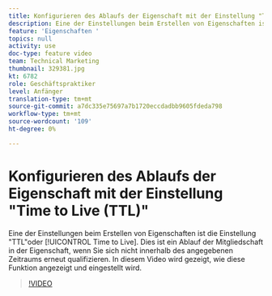 ```yaml
---
title: Konfigurieren des Ablaufs der Eigenschaft mit der Einstellung "Time to Live (TTL)"
description: Eine der Einstellungen beim Erstellen von Eigenschaften ist die Einstellung "TTL"oder "Time to Live", bei der es sich um einen Ablauf der Mitgliedschaft in der Eigenschaft handelt, wenn Sie innerhalb des festgelegten Zeitraums keine Anforderung stellen. In diesem Video wird gezeigt, wie diese Funktion angezeigt und eingestellt wird.
feature: 'Eigenschaften '
topics: null
activity: use
doc-type: feature video
team: Technical Marketing
thumbnail: 329381.jpg
kt: 6782
role: Geschäftspraktiker
level: Anfänger
translation-type: tm+mt
source-git-commit: a7dc335e75697a7b1720eccdadbb9605fdeda798
workflow-type: tm+mt
source-wordcount: '109'
ht-degree: 0%

---
```



# Konfigurieren des Ablaufs der Eigenschaft mit der Einstellung &quot;Time to Live (TTL)&quot;

Eine der Einstellungen beim Erstellen von Eigenschaften ist die Einstellung &quot;TTL&quot;oder [!UICONTROL Time to Live]. Dies ist ein Ablauf der Mitgliedschaft in der Eigenschaft, wenn Sie sich nicht innerhalb des angegebenen Zeitraums erneut qualifizieren. In diesem Video wird gezeigt, wie diese Funktion angezeigt und eingestellt wird.

>[!VIDEO](https://video.tv.adobe.com/v/329381/?quality=12&learn=on)
